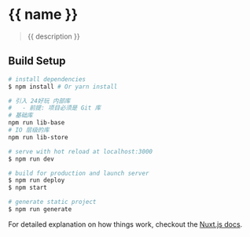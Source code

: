 # {{ name }}

> {{ description }}

## Build Setup

``` bash
# install dependencies
$ npm install # Or yarn install

# 引入 24好玩 内部库
#   - 前提: 项目必须是 Git 库
# 基础库
npm run lib-base
# IO 层级的库
npm run lib-store

# serve with hot reload at localhost:3000
$ npm run dev

# build for production and launch server
$ npm run deploy
$ npm start

# generate static project
$ npm run generate
```

For detailed explanation on how things work, checkout the [Nuxt.js docs](https://github.com/nuxt/nuxt.js).

